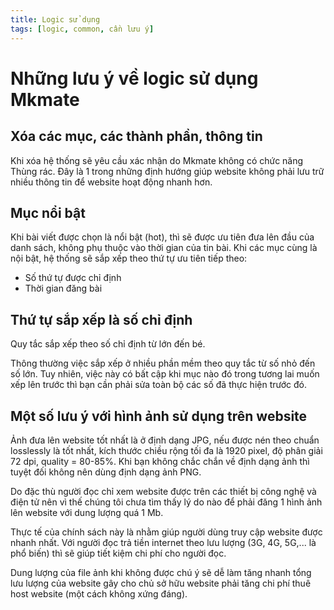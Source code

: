 ```yaml
---
title: Logic sử dụng
tags: [logic, common, cần lưu ý]
---
```

# Những lưu ý về logic sử dụng Mkmate
##  Xóa các mục, các thành phần, thông tin
Khi xóa hệ thống sẽ yêu cầu xác nhận do Mkmate không có chức năng Thùng rác. Đây là 1 trong những định hướng giúp website không phải lưu trữ nhiều thông tin để website hoạt động nhanh hơn.

## Mục nổi bật
Khi bài viết được chọn là nổi bật (hot), thì sẽ được ưu tiên đưa lên đầu của danh sách, không phụ thuộc vào thời gian của tin bài. Khi các mục cùng là nội bật, hệ thống sẽ sắp xếp theo thứ tự ưu tiên tiếp theo: 
- Số thứ tự được chỉ định
- Thời gian đăng bài

##  Thứ tự sắp xếp là số chỉ định
Quy tắc sắp xếp theo số chỉ định từ lớn đến bé.

Thông thường việc sắp xếp ở nhiều phần mềm theo quy tắc từ số nhỏ đến số lớn. Tuy nhiên, việc này có bất cập khi mục nào đó trong tương lai muốn xếp lên trước thì bạn cần phải sửa toàn bộ các số đã thực hiện trước đó.

## Một số lưu ý với hình ảnh sử dụng trên website
Ảnh đưa lên website tốt nhất là ở định dạng JPG, nếu được nén theo chuẩn losslessly là tốt nhất, kích thước chiều rộng tối đa là 1920 pixel, độ phân giải 72 dpi, quality = 80-85%. Khi bạn không chắc chắn về định dạng ảnh thì tuyệt đối không nên dùng định dạng ảnh PNG.

Do đặc thù người đọc chỉ xem website được trên các thiết bị công nghệ và điện tử nên vì thế chúng tôi chưa tìm thấy lý do nào để phải đăng 1 hình ảnh lên website với dung lượng quá 1 Mb.

Thực tế của chính sách này là nhằm giúp người dùng truy cập website được nhanh nhất. Với người đọc trả tiền internet theo lưu lượng (3G, 4G, 5G,... là phổ biến) thì sẽ giúp tiết kiệm chi phí cho người đọc.

Dung lượng của file ảnh khi không được chú ý sẽ dễ làm tăng nhanh tổng lưu lượng của website gây cho chủ sở hữu website phải tăng chi phí thuê host website (một cách không xứng đáng).